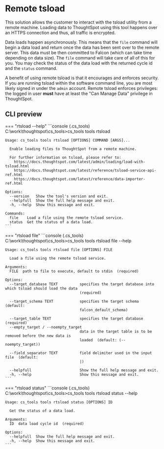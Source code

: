 # Remote tsload

This solution allows the customer to interact with the tsload utility from a remote
machine. Loading data to ThoughtSpot using this tool happens over an HTTPS connection
and thus, all traffic is encrypted.

Data loads happen asynchronously. This means that the `file` command will begin a data
load and return once the data has been sent over to the remote server. This data must be
then committed to Falcon (which can take time depending on data size). The `file`
command will take care of all of this for you. You may check the status of the data load
with the returned cycle id and the `status` command.

A benefit of using remote tsload is that it encourages and enforces security. If you are
running tsload within the software command line, you are most likely signed in under the
`admin` account. Remote tsload enforces privileges: the logged in user __must__ have at
least the "Can Manage Data" privilege in ThoughtSpot.

## CLI preview

=== "rtsload --help"
    ```console
    (.cs_tools) C:\work\thoughtspot\cs_tools>cs_tools tools rtsload

    Usage: cs_tools tools rtsload [OPTIONS] COMMAND [ARGS]...

      Enable loading files to ThoughtSpot from a remote machine.

      For further information on tsload, please refer to:
        https://docs.thoughtspot.com/latest/admin/loading/load-with-tsload.html
        https://docs.thoughtspot.com/latest/reference/tsload-service-api-ref.html
        https://docs.thoughtspot.com/latest/reference/data-importer-ref.html

    Options:
      --version   Show the tool's version and exit.
      --helpfull  Show the full help message and exit.
      -h, --help  Show this message and exit.

    Commands:
      file    Load a file using the remote tsload service.
      status  Get the status of a data load.
    ```

=== "rtsload file"
    ```console
    (.cs_tools) C:\work\thoughtspot\cs_tools>cs_tools tools rtsload file --help

    Usage: cs_tools tools rtsload file [OPTIONS] FILE

      Load a file using the remote tsload service.

    Arguments:
      FILE  path to file to execute, default to stdin  (required)

    Options:
      --target_database TEXT          specifies the target database into which tsload should load the data
                                      (required)

      --target_schema TEXT            specifies the target schema  (default:
                                      falcon_default_schema)

      --target_table TEXT             specifies the target database  (required)
      --empty_target / --noempty_target
                                      data in the target table is to be removed before the new data is
                                      loaded  (default: (--noempty_target))

      --field_separator TEXT          field delimiter used in the input file  (default:
                                      |)

      --helpfull                      Show the full help message and exit.
      -h, --help                      Show this message and exit.
    ```

=== "rtsload status"
    ```console
    (.cs_tools) C:\work\thoughtspot\cs_tools>cs_tools tools rtsload status --help

    Usage: cs_tools tools rtsload status [OPTIONS] ID

      Get the status of a data load.

    Arguments:
      ID  data load cycle id  (required)

    Options:
      --helpfull  Show the full help message and exit.
      -h, --help  Show this message and exit.
    ```




